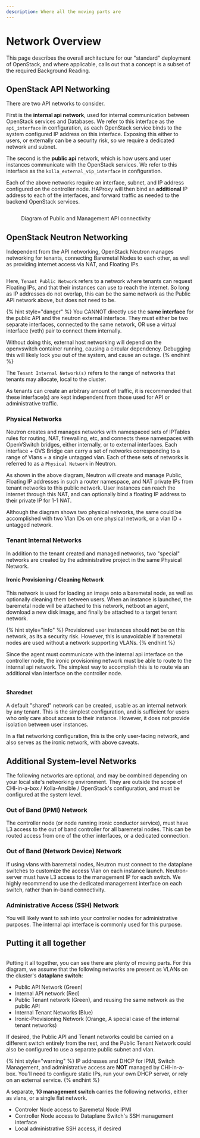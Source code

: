 ```yaml
---
description: Where all the moving parts are
---
```


# Network Overview

This page describes the overall architecture for our "standard" deployment of OpenStack, and where applicable, calls out that a concept is a subset of the required Background Reading.

## OpenStack API Networking

There are two API networks to consider.&#x20;

First is the **internal api network**, used for internal communication between OpenStack services and Databases. We refer to this interface as the `api_interface` in configuration, as each OpenStack service binds to the system configured IP address on this interface. Exposing this either to users, or externally can be a security risk, so we require a dedicated network and subnet.&#x20;

The second is the **public api** network, which is how users and user instances communicate with the OpenStack services. We refer to this interface as the `kolla_external_vip_interface` in configuration.

Each of the above networks require an interface, subnet, and IP address configured on the controller node. HAProxy will then bind an **additional** IP address to each of the interfaces, and forward traffic as needed to the backend OpenStack services.

<figure><img src="../.gitbook/assets/Neutron Networking-API Networks.drawio (1).svg" alt=""><figcaption><p>Diagram of Public and Management API connectivity</p></figcaption></figure>

## OpenStack Neutron Networking

Independent from the API networking, OpenStack Neutron manages networking for tenants, connecting Baremetal Nodes to each other, as well as providing internet access via NAT, and Floating IPs.

<figure><img src="../.gitbook/assets/Neutron Networking-Neutron Networks.drawio (1).svg" alt=""><figcaption></figcaption></figure>

Here, `Tenant Public Network` refers to a network where tenants can request Floating IPs, and that their instances can use to reach the internet. So long as IP addresses do not overlap, this can be the same network as the Public API network above, but does not need to be.

{% hint style="danger" %}
You CANNOT directly use the **same interface** for the public API and the neutron external interface. They must either be two separate interfaces, connected to the same network, OR use a virtual interface (veth) pair to connect them internally.

Without doing this, external host networking will depend on the openvswitch container running, causing a circular dependency. Debugging this will likely lock you out of the system, and cause an outage.
{% endhint %}

The `Tenant Internal Network(s)` refers to the range of networks that tenants may allocate, local to the cluster.

As tenants can create an arbitrary amount of traffic, it is recommended that these interface(s) are kept independent from those used for API or administrative traffic.

### Physical Networks

Neutron creates and manages networks with namespaced sets of IPTables rules for routing, NAT, firewalling, etc, and connects these namespaces with OpenVSwitch bridges, either internally, or to external interfaces. Each interface + OVS Bridge can carry a set of networks corresponding to a range of Vlans + a single untagged vlan. Each of these sets of networks is referred to as a `Physical Network` in Neutron.

As shown in the above diagram, Neutron will create and manage Public, Floating IP addresses in such a router namespace, and NAT private IPs from tenant networks to this public network. User instances can reach the internet through this NAT, and can optionally bind a floating IP address to their private IP for 1-1 NAT.

Although the diagram shows two physical networks, the same could be accomplished with two Vlan IDs on one physical network, or a vlan ID + untagged network.

### Tenant Internal Networks

In addition to the tenant created and managed networks, two "special" networks are created by the administrative project in the same Physical Network.&#x20;

#### Ironic Provisioning / Cleaning Network

This network is used for loading an image onto a baremetal node, as well as optionally cleaning them between users. When an instance is launched, the baremetal node will be attached to this network, netboot an agent, download a new disk image, and finally be attached to a target tenant network.

{% hint style="info" %}
Provisioned user instances should **not** be on this network, as its a security risk. However, this is unavoidable if baremetal nodes are used without a network supporting VLANs.
{% endhint %}

Since the agent must communicate with the internal api interface on the controller node, the ironic provisioning network must be able to route to the internal api network. The simplest way to accomplish this is to route via an additional vlan interface on the controller node.

<figure><img src="../.gitbook/assets/Neutron Networking-Ironic Provisioning.drawio.svg" alt=""><figcaption></figcaption></figure>

#### Sharednet

A default "shared" network can be created, usable as an internal network by any tenant. This is the simplest configuration, and is sufficient for users who only care about access to their instance. However, it does not provide isolation between user instances.

In a flat networking configuration, this is the only user-facing network, and also serves as the ironic network, with above caveats.

## Additional System-level Networks

The following networks are optional, and may be combined depending on your local site's networking environment. They are outside the scope of CHI-in-a-box / Kolla-Ansible / OpenStack's configuration, and must be configured at the system level.

### Out of Band (IPMI) Network

The controller node (or node running ironic conductor service), must have L3 access to the out of band controller for all baremetal nodes. This can be routed access from one of the other interfaces, or a dedicated connection.

### Out of Band (Network Device) Network

If using vlans with baremetal nodes, Neutron must connect to the dataplane switches to customize the access Vlan on each instance launch. Neutron-server must have L3 access to the management IP for each switch. We highly recommend to use the dedicated management interface on each switch, rather than in-band connectivity.

### Administrative Access (SSH) Network

You will likely want to ssh into your controller nodes for administrative purposes. The internal api interface is commonly used for this purpose.

## Putting it all together

<figure><img src="../.gitbook/assets/Neutron Networking-Putting it all together.drawio (2).svg" alt=""><figcaption></figcaption></figure>

Putting it all together, you can see there are plenty of moving parts. For this diagram, we assume that the following networks are present as VLANs on the cluster's **dataplane switch**:

* Public API Network (Green)
* Internal API network (Red)
* Public Tenant network (Green), and reusing the same network as the public API
* Internal Tenant Networks (Blue)
* Ironic-Provisioning Network (Orange, A special case of the internal tenant networks)

If desired, the Public API and Tenant networks could be carried on a different switch entirely from the rest, and the Public Tenant Network could also be configured to use a separate public subnet and vlan.

{% hint style="warning" %}
IP addresses and DHCP for IPMI, Switch Management, and administrative access are **NOT** managed by CHI-in-a-box. You'll need to configure static IPs, run your own DHCP server, or rely on an external service.
{% endhint %}

A separate, **1G management switch** carries the following networks, either as vlans, or a single flat network.

* Controler Node access to Baremetal Node IPMI
* Controller Node access to Dataplane Switch's SSH management interface
* Local administrative SSH access, if desired



